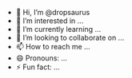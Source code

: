 - 👋 Hi, I’m @dropsaurus
- 👀 I’m interested in ...
- 🌱 I’m currently learning ...
- 💞️ I’m looking to collaborate on ...
- 📫 How to reach me ...
- 😄 Pronouns: ...
- ⚡ Fun fact: ...

<!---
dropsaurus/dropsaurus is a ✨ special ✨ repository because its `README.md` (this file) appears on your GitHub profile.
You can click the Preview link to take a look at your changes.
--->
